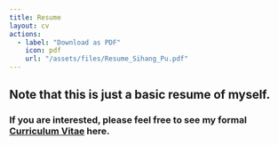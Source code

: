```yaml
---
title: Resume
layout: cv
actions:
  - label: "Download as PDF"
    icon: pdf
    url: "/assets/files/Resume_Sihang_Pu.pdf"
---
```

## Note that this is just a basic resume of myself.
### If you are interested, please feel free to see my formal [Curriculum Vitae](/assets/files/Resume_Sihang_Pu.pdf) here.